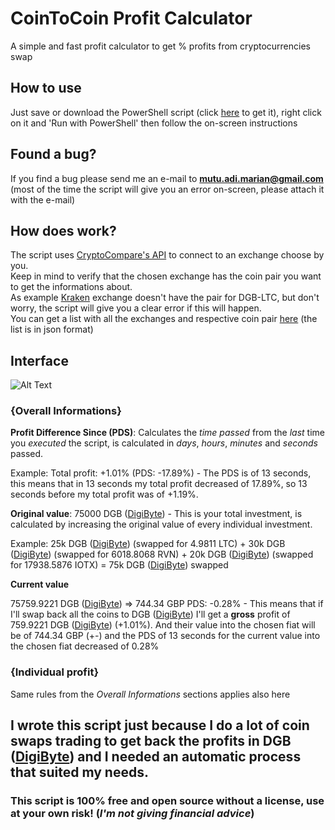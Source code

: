 # CoinToCoin Profit Calculator
A simple and fast profit calculator to get % profits from cryptocurrencies swap

## How to use

Just save or download the PowerShell script (click [here](https://github.com/Xxshark888xX/CoinToCoin-Profit-Calculator/blob/master/CoinToCoinProfitCalculator_run.ps1) to get it), right click on it and 'Run with PowerShell' then follow the on-screen instructions

## Found a bug?

If you find a bug please send me an e-mail to **mutu.adi.marian@gmail.com** (most of the time the script will give you an error on-screen, please attach it with the e-mail)

## How does work?

The script uses [CryptoCompare's API](https://min-api.cryptocompare.com/) to connect to an exchange choose by you.<br>
Keep in mind to verify that the chosen exchange has the coin pair you want to get the informations about.<br>
As example [Kraken](https://www.kraken.com) exchange doesn't have the pair for DGB-LTC, but don't worry, the script will give you a clear error if this will happen.<br>
You can get a list with all the exchanges and respective coin pair [here](https://min-api.cryptocompare.com/data/v2/all/exchanges) (the list is in json format)

## Interface

![Alt Text](https://i.imgur.com/KDxEv9p.png)

### {Overall Informations}

**Profit Difference Since (PDS)**:
  Calculates the *time passed* from the *last* time you *executed* the script, is calculated in *days*, *hours*, *minutes* and *seconds* passed.
  
  Example: Total profit: +1.01% (PDS: -17.89%) - The PDS is of 13 seconds, this means that in 13 seconds my total profit decreased of 17.89%, so 13 seconds before my total profit was of +1.19%.
  
**Original value**:
  75000 DGB ([DigiByte](https://digibyte.io/)) - This is your total investment, is calculated by increasing the original value of every individual investment.
  
  Example: 25k DGB ([DigiByte](https://digibyte.io/)) (swapped for 4.9811 LTC) + 30k DGB ([DigiByte](https://digibyte.io/)) (swapped for 6018.8068 RVN) + 20k DGB ([DigiByte](https://digibyte.io/)) (swapped for 17938.5876 IOTX) = 75k DGB ([DigiByte](https://digibyte.io/)) swapped
  
**Current value**

  75759.9221 DGB ([DigiByte](https://digibyte.io/)) => 744.34 GBP PDS: -0.28% - This means that if I'll swap back all the coins to DGB ([DigiByte](https://digibyte.io/)) I'll get a **gross** profit of 759.9221 DGB ([DigiByte](https://digibyte.io/)) (+1.01%). And their value into the chosen fiat will be of 744.34 GBP (+-) and the PDS of 13 seconds for the current value into the chosen fiat decreased of 0.28%
  
### {Individual profit}

  Same rules from the *Overall Informations* sections applies also here
  
  
## I wrote this script just because I do a lot of coin swaps trading to get back the profits in DGB ([DigiByte](https://digibyte.io/)) and I needed an automatic process that suited my needs.



### This script is 100% free and open source without a license, use at your own risk! (*I'm not giving financial advice*)
